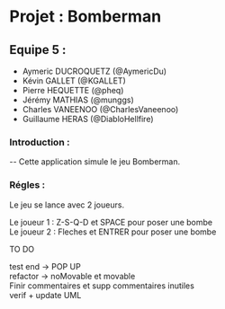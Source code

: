 # Projet : Bomberman  

## Equipe 5 :  
* Aymeric DUCROQUETZ (@AymericDu)  
* Kévin GALLET (@KGALLET)  
* Pierre HEQUETTE (@pheq)  
* Jérémy MATHIAS (@munggs)  
* Charles VANEENOO (@CharlesVaneenoo)  
* Guillaume HERAS (@DiabloHellfire)  

### Introduction :  
-- Cette application simule le jeu Bomberman.
### Régles :  

Le jeu se lance avec 2 joueurs.

Le joueur 1 : Z-S-Q-D et SPACE pour poser une bombe  
Le joueur 2 : Fleches et ENTRER pour poser une bombe


TO DO  

test end ->  POP UP  
refactor -> noMovable et movable  
Finir commentaires et supp commentaires inutiles  
verif + update UML  

